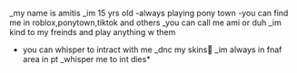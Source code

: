 _my name is amitis
_im 15 yrs old
-always playing pony town
-you can find me in roblox,ponytown,tiktok and others
_you can call me ami or duh
_im kind to my freinds and play anything w them
- you can whisper to intract with me
_dnc my skins💫
_im always in fnaf area in pt
_whisper me to int
dies*
